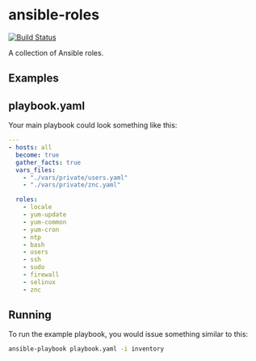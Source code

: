 # ansible-roles

[![Build Status](https://travis-ci.org/craighurley/ansible-roles.svg?branch=master)](https://travis-ci.org/craighurley/ansible-roles)

A collection of Ansible roles.

## Examples

## playbook.yaml

Your main playbook could look something like this:

```yaml
---
- hosts: all
  become: true
  gather_facts: true
  vars_files:
    - "./vars/private/users.yaml"
    - "./vars/private/znc.yaml"

  roles:
    - locale
    - yum-update
    - yum-common
    - yum-cron
    - ntp
    - bash
    - users
    - ssh
    - sudo
    - firewall
    - selinux
    - znc
```

## Running

To run the example playbook, you would issue something similar to this:

```bash
ansible-playbook playbook.yaml -i inventory
```
